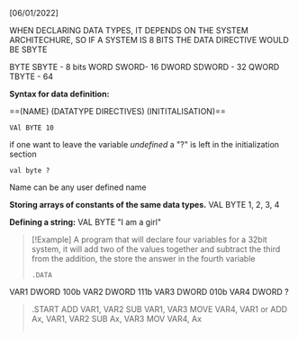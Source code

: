 [06/01/2022]

WHEN DECLARING DATA TYPES, IT DEPENDS ON THE SYSTEM ARCHITECHURE, SO IF A SYSTEM IS 8 BITS THE DATA DIRECTIVE WOULD BE SBYTE

BYTE        SBYTE -            8 bits
WORD     SWORD-           16
DWORD  SDWORD -        32
QWORD  TBYTE -              64

**Syntax for data definition:**

==(NAME)  (DATATYPE DIRECTIVES)  (INITITALISATION)== 

	VAl BYTE 10

if one want to leave the variable *undefined* a "?" is left in the initialization section

	val byte ?

Name can be any user defined name

**Storing arrays of constants of the same data types.** 
	VAL BYTE 1, 2, 3, 4

**Defining a string:** 
	VAL BYTE "I am a girl"


>[!Example]
>A program that will declare four variables for a 32bit system, it will add two of the values together and subtract the third from the addition, the store the answer in the fourth variable
>
>
>```ASSEMBLY
>.DATA
VAR1 DWORD 100b
VAR2 DWORD 111b
VAR3 DWORD 010b
VAR4 DWORD ?
>
>.START
>ADD VAR1, VAR2
>SUB VAR1, VAR3
>MOVE VAR4, VAR1
>or
>ADD Ax, VAR1, VAR2
>SUB Ax, VAR3
>MOV VAR4, Ax
>```
